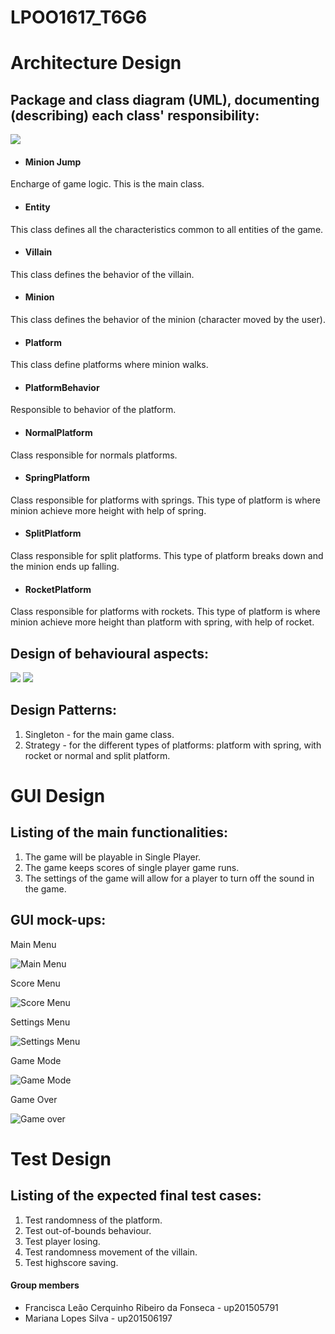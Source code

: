 # LPOO1617_T6G6

# Architecture Design

## Package and class diagram (UML), documenting (describing) each class' responsibility:
![](https://cloud.githubusercontent.com/assets/22835568/25567109/8f3a4c4a-2dde-11e7-8ac0-c9cb16f14368.png)

- #### Minion Jump
Encharge of game logic. This is the main class.
- #### Entity
This class defines all the characteristics common to all entities of the game.
- #### Villain
This class defines the behavior of the villain.
- #### Minion
This class defines the behavior of the minion (character moved by the user).
- #### Platform
This class define platforms where minion walks.
- #### PlatformBehavior
Responsible to behavior of the platform.
- #### NormalPlatform
Class responsible for normals platforms.
- #### SpringPlatform
Class responsible for platforms with springs. This type of platform is where minion achieve more height with help of spring.
- #### SplitPlatform
Class responsible for split platforms. This type of platform breaks down and the minion ends up falling.
- #### RocketPlatform
Class responsible for platforms with rockets. This type of platform is where minion achieve more height than platform with spring, with help of rocket.

## Design of behavioural aspects:
![](https://cloud.githubusercontent.com/assets/22835568/25565858/a254a418-2dc7-11e7-8385-bae2c8e49209.png)
![](https://cloud.githubusercontent.com/assets/22835568/25567332/1359a922-2de3-11e7-8ce6-8d0f210aa065.png)

## Design Patterns:
1. Singleton - for the main game class.
2. Strategy - for the different types of platforms: platform with spring, with rocket or normal and split platform.

# GUI Design
## Listing of the main functionalities:
1. The game will be playable in Single Player.
2. The game keeps scores of single player game runs.
3. The settings of the game will allow for a player to turn off the sound in the game.

## GUI mock-ups:
<p>
Main Menu

![](https://cloud.githubusercontent.com/assets/22835568/25562908/32a8b318-2d89-11e7-90cc-62002322f5d7.png "Main Menu")
<p>
Score Menu

![](https://cloud.githubusercontent.com/assets/22835568/25562909/32af0f56-2d89-11e7-90b6-2fe3d179046d.png "Score Menu")
<p>
Settings Menu

![](https://cloud.githubusercontent.com/assets/22835568/25562910/32afa9de-2d89-11e7-8436-5dccf40c2be5.png "Settings Menu")
<p>
Game Mode

![](https://cloud.githubusercontent.com/assets/22835568/25562911/32b5f5dc-2d89-11e7-8443-aa50e5ef65b3.png "Game Mode")
<p>
Game Over

![](https://cloud.githubusercontent.com/assets/22835568/25565939/d3bf3d5a-2dc8-11e7-9fff-ac54be19d603.png "Game over")

# Test Design
## Listing of the expected final test cases:
1. Test randomness of the platform.
2. Test out-of-bounds behaviour.
3. Test player losing.
4. Test randomness movement of the villain.
5. Test highscore saving.



#### Group members

- Francisca Leão Cerquinho Ribeiro da Fonseca - up201505791
- Mariana Lopes Silva - up201506197
